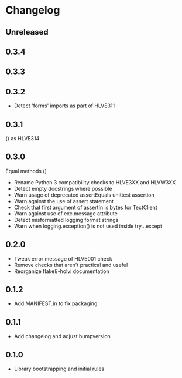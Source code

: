 Changelog
============

Unreleased
------------


0.3.4
------------


0.3.3
------------


0.3.2
------------
* Detect 'forms' imports as part of HLVE311


0.3.1
------------
() as HLVE314


0.3.0
------------
Equal methods
 ()
* Rename Python 3 compatibility checks to HLVE3XX and HLVW3XX
* Detect empty docstrings where possible
* Warn usage of deprecated assertEquals unittest assertion
* Warn against the use of assert statement
* Check that first argument of assertIn is bytes for TectClient
* Warn against use of exc.message attribute
* Detect misformatted logging format strings
* Warn when logging.exception() is not used inside try...except


0.2.0
------------
* Tweak error message of HLVE001 check
* Remove checks that aren't practical and useful
* Reorganize flake8-holvi documentation


0.1.2
------------
* Add MANIFEST.in to fix packaging


0.1.1
------------
* Add changelog and adjust bumpversion


0.1.0
------------
* Library bootstrapping and initial rules
